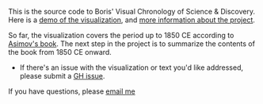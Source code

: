 This is the source code to Boris' Visual Chronology of Science & Discovery. Here is a
[demo of the visualization][demo], and [more information about the project][blog].

So far, the visualization covers the period up to 1850 CE according to
[Asimov's book][book]. The next step in the project is to summarize the contents
of the book from 1850 CE onward.

- If there's an issue with the visualization or text you'd like addressed, please submit
  a [GH issue][issue].

If you have questions, please [email me][email]

[demo]: https://borismus.github.io/asimov/web/cross-shape/#steel
[blog]: https://smus.com/visual-chronology-science-discovery/
[book]: https://drive.google.com/file/d/190RDAxrUzu5m0d_zxQi98euIguBDb0qf/view?usp=sharing
[issue]: https://github.com/borismus/asimov/issues
[spreadsheet-old]: https://docs.google.com/spreadsheets/d/1uDeBCfcaVUfZFEK-0WJIb43dT6cqHHq9o6Uxn6PihLY/edit#gid=0
[spreadsheet-new]: https://docs.google.com/spreadsheets/d/1uDeBCfcaVUfZFEK-0WJIb43dT6cqHHq9o6Uxn6PihLY/edit#gid=158368026
[email]: mailto:boris@smus.com
